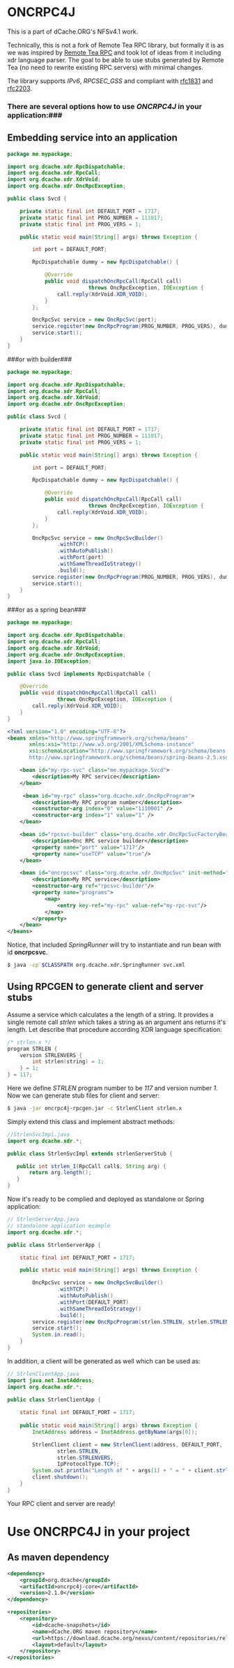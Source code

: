 ONCRPC4J
========

This is a part of dCache.ORG's NFSv4.1 work.

Technically, this is not a fork of Remote Tea RPC library, but formally it is as
we was inspired by [Remote Tea RPC](http://remotetea.sourceforge.net/) and took
lot of ideas from it including xdr language parser. The goal to be able to use
stubs generated by Remote Tea (no need to rewrite existing RPC servers) with
minimal changes.

The library supports *IPv6*, *RPCSEC_GSS* and compliant with [rfc1831](http://www.ietf.org/rfc/rfc1831.txt) and [rfc2203](http://www.ietf.org/rfc/rfc2203.txt).


### There are several options how to use *ONCRPC4J* in your application:###

Embedding service into an application
-------------------------------------

```java
package me.mypackage;

import org.dcache.xdr.RpcDispatchable;
import org.dcache.xdr.RpcCall;
import org.dcache.xdr.XdrVoid;
import org.dcache.xdr.OncRpcException;

public class Svcd {

    private static final int DEFAULT_PORT = 1717;
    private static final int PROG_NUMBER = 111017;
    private static final int PROG_VERS = 1;

    public static void main(String[] args) throws Exception {

        int port = DEFAULT_PORT;

        RpcDispatchable dummy = new RpcDispatchable() {

            @Override
            public void dispatchOncRpcCall(RpcCall call)
                          throws OncRpcException, IOException {
                call.reply(XdrVoid.XDR_VOID);
            }
        };

        OncRpcSvc service = new OncRpcSvc(port);
        service.register(new OncRpcProgram(PROG_NUMBER, PROG_VERS), dummy);
        service.start();
    }
}
```

###or with builder###

```java
package me.mypackage;

import org.dcache.xdr.RpcDispatchable;
import org.dcache.xdr.RpcCall;
import org.dcache.xdr.XdrVoid;
import org.dcache.xdr.OncRpcException;

public class Svcd {

    private static final int DEFAULT_PORT = 1717;
    private static final int PROG_NUMBER = 111017;
    private static final int PROG_VERS = 1;

    public static void main(String[] args) throws Exception {

        int port = DEFAULT_PORT;

        RpcDispatchable dummy = new RpcDispatchable() {

            @Override
            public void dispatchOncRpcCall(RpcCall call)
                          throws OncRpcException, IOException {
                call.reply(XdrVoid.XDR_VOID);
            }
        };

        OncRpcSvc service = new OncRpcSvcBuilder()
                .withTCP()
                .withAutoPublish()
                .withPort(port)
                .withSameThreadIoStrategy()
                .build();
        service.register(new OncRpcProgram(PROG_NUMBER, PROG_VERS), dummy);
        service.start();
    }
}
```

###or as a spring bean###

```java
package me.mypackage;

import org.dcache.xdr.RpcDispatchable;
import org.dcache.xdr.RpcCall;
import org.dcache.xdr.XdrVoid;
import org.dcache.xdr.OncRpcException;
import java.io.IOException;

public class Svcd implements RpcDispatchable {

    @Override
    public void dispatchOncRpcCall(RpcCall call)
                throws OncRpcException, IOException {
        call.reply(XdrVoid.XDR_VOID);
    }
}
```

```xml
<?xml version="1.0" encoding="UTF-8"?>
<beans xmlns="http://www.springframework.org/schema/beans"
       xmlns:xsi="http://www.w3.org/2001/XMLSchema-instance"
       xsi:schemaLocation="http://www.springframework.org/schema/beans
       http://www.springframework.org/schema/beans/spring-beans-2.5.xsd">

    <bean id="my-rpc-svc" class="me.mypackage.Svcd">
        <description>My RPC service</description>
    </bean>

     <bean id="my-rpc" class="org.dcache.xdr.OncRpcProgram">
        <description>My RPC program number</description>
        <constructor-arg index="0" value="1110001" />
        <constructor-arg index="1" value="1" />
    </bean>

    <bean id="rpcsvc-builder" class="org.dcache.xdr.OncRpcSvcFactoryBean">
        <description>Onc RPC service builder</description>
        <property name="port" value="1717"/>
        <property name="useTCP" value="true"/>
    </bean>

    <bean id="oncrpcsvc" class="org.dcache.xdr.OncRpcSvc" init-method="start" destroy-method="stop">
        <description>My RPC service</description>
        <constructor-arg ref="rpcsvc-builder"/>
        <property name="programs">
            <map>
                <entry key-ref="my-rpc" value-ref="my-rpc-svc"/>
            </map>
        </property>
    </bean>
</beans>
```

Notice, that included *SpringRunner* will try to instantiate and run bean with id __oncrpcsvc__.


```sh
$ java -cp $CLASSPATH org.dcache.xdr.SpringRunner svc.xml
```

Using RPCGEN to generate client and server stubs
------------------------------------------------

Assume a service which calculates a the length of a string. It provides a single remote call *strlen* which takes a string as an argument ans returns it's length. Let describe that procedure according XDR language specification:

```c
/* strlen.x */
program STRLEN {
    version STRLENVERS {
        int strlen(string) = 1;
    } = 1;
} = 117;
```
Here we define *STRLEN* program number to be *117* and version number *1*. Now we can generate stub files for client and server:

```sh
$ java -jar oncrpc4j-rpcgen.jar -c StrlenClient strlen.x 
```
Simply extend this class and implement abstract methods:

```java
//StrlenSvcImpl.java
import org.dcache.xdr.*;

public class StrlenSvcImpl extends strlenServerStub {

   public int strlen_1(RpcCall call$, String arg) {
       return arg.length();
   }
}
```

Now it's ready to be complied and deployed as standalone or Spring application:

```java
// StrlenServerApp.java
// standalone application example
import org.dcache.xdr.*;

public class StrlenServerApp {

    static final int DEFAULT_PORT = 1717;

    public static void main(String[] args) throws Exception {

        OncRpcSvc service = new OncRpcSvcBuilder()
                .withTCP()
                .withAutoPublish()
                .withPort(DEFAULT_PORT)
                .withSameThreadIoStrategy()
                .build();
        service.register(new OncRpcProgram(strlen.STRLEN, strlen.STRLENVERS), new StrlenSvcImpl());
        service.start();
        System.in.read();
    }
}
```

In addition, a client will be generated as well which can be used as:

```java
// StrlenClientApp.java
import java.net.InetAddress;
import org.dcache.xdr.*;

public class StrlenClientApp {
  
    static final int DEFAULT_PORT = 1717;
    
    public static void main(String[] args) throws Exception {
        InetAddress address = InetAddress.getByName(args[0]);

        StrlenClient client = new StrlenClient(address, DEFAULT_PORT,
                strlen.STRLEN,
                strlen.STRLENVERS,
                IpProtocolType.TCP);
        System.out.println("Length of " + args[1] + " = " + client.strlen_1(args[1]));
        client.shutdown();
    }
}
```

Your RPC client and server are ready!

Use ONCRPC4J in your project
==========================

As maven dependency
------------------

```xml
<dependency>
    <groupId>org.dcache</groupId>
    <artifactId>oncrpc4j-core</artifactId>
    <version>2.1.0</version>
</dependency>

<repositories>
    <repository>
        <id>dcache-snapshots</id>
        <name>dCache.ORG maven repository</name>
        <url>https://download.dcache.org/nexus/content/repositories/releases</url>
        <layout>default</layout>
    </repository>
</repositories>
```
